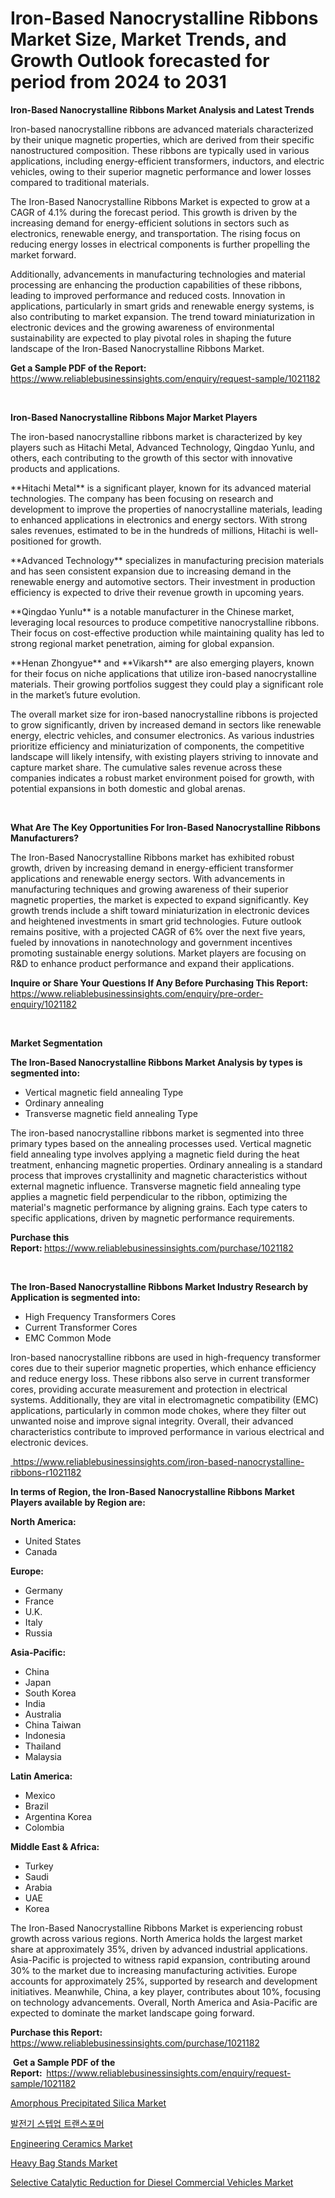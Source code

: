 <p><h1>Iron-Based Nanocrystalline Ribbons Market Size, Market Trends, and Growth Outlook forecasted for period from 2024 to 2031</h1></p><p><strong>Iron-Based Nanocrystalline Ribbons Market Analysis and Latest Trends</strong></p>
<p><p>Iron-based nanocrystalline ribbons are advanced materials characterized by their unique magnetic properties, which are derived from their specific nanostructured composition. These ribbons are typically used in various applications, including energy-efficient transformers, inductors, and electric vehicles, owing to their superior magnetic performance and lower losses compared to traditional materials. </p><p>The Iron-Based Nanocrystalline Ribbons Market is expected to grow at a CAGR of 4.1% during the forecast period. This growth is driven by the increasing demand for energy-efficient solutions in sectors such as electronics, renewable energy, and transportation. The rising focus on reducing energy losses in electrical components is further propelling the market forward. </p><p>Additionally, advancements in manufacturing technologies and material processing are enhancing the production capabilities of these ribbons, leading to improved performance and reduced costs. Innovation in applications, particularly in smart grids and renewable energy systems, is also contributing to market expansion. The trend toward miniaturization in electronic devices and the growing awareness of environmental sustainability are expected to play pivotal roles in shaping the future landscape of the Iron-Based Nanocrystalline Ribbons Market.</p></p>
<p><strong>Get a Sample PDF of the Report:&nbsp;</strong> <a href="https://www.reliablebusinessinsights.com/enquiry/request-sample/1021182">https://www.reliablebusinessinsights.com/enquiry/request-sample/1021182</a></p>
<p>&nbsp;</p>
<p><strong>Iron-Based Nanocrystalline Ribbons Major Market Players</strong></p>
<p><p>The iron-based nanocrystalline ribbons market is characterized by key players such as Hitachi Metal, Advanced Technology, Qingdao Yunlu, and others, each contributing to the growth of this sector with innovative products and applications. </p><p>**Hitachi Metal** is a significant player, known for its advanced material technologies. The company has been focusing on research and development to improve the properties of nanocrystalline materials, leading to enhanced applications in electronics and energy sectors. With strong sales revenues, estimated to be in the hundreds of millions, Hitachi is well-positioned for growth.</p><p>**Advanced Technology** specializes in manufacturing precision materials and has seen consistent expansion due to increasing demand in the renewable energy and automotive sectors. Their investment in production efficiency is expected to drive their revenue growth in upcoming years.</p><p>**Qingdao Yunlu** is a notable manufacturer in the Chinese market, leveraging local resources to produce competitive nanocrystalline ribbons. Their focus on cost-effective production while maintaining quality has led to strong regional market penetration, aiming for global expansion.</p><p>**Henan Zhongyue** and **Vikarsh** are also emerging players, known for their focus on niche applications that utilize iron-based nanocrystalline materials. Their growing portfolios suggest they could play a significant role in the market’s future evolution.</p><p>The overall market size for iron-based nanocrystalline ribbons is projected to grow significantly, driven by increased demand in sectors like renewable energy, electric vehicles, and consumer electronics. As various industries prioritize efficiency and miniaturization of components, the competitive landscape will likely intensify, with existing players striving to innovate and capture market share. The cumulative sales revenue across these companies indicates a robust market environment poised for growth, with potential expansions in both domestic and global arenas.</p></p>
<p>&nbsp;</p>
<p><strong>What Are The Key Opportunities For Iron-Based Nanocrystalline Ribbons Manufacturers?</strong></p>
<p><p>The Iron-Based Nanocrystalline Ribbons market has exhibited robust growth, driven by increasing demand in energy-efficient transformer applications and renewable energy sectors. With advancements in manufacturing techniques and growing awareness of their superior magnetic properties, the market is expected to expand significantly. Key growth trends include a shift toward miniaturization in electronic devices and heightened investments in smart grid technologies. Future outlook remains positive, with a projected CAGR of 6% over the next five years, fueled by innovations in nanotechnology and government incentives promoting sustainable energy solutions. Market players are focusing on R&D to enhance product performance and expand their applications.</p></p>
<p><strong>Inquire or Share Your Questions If Any Before Purchasing This Report:</strong> <a href="https://www.reliablebusinessinsights.com/enquiry/pre-order-enquiry/1021182">https://www.reliablebusinessinsights.com/enquiry/pre-order-enquiry/1021182</a></p>
<p>&nbsp;</p>
<p><strong>Market Segmentation</strong></p>
<p><strong>The Iron-Based Nanocrystalline Ribbons Market Analysis by types is segmented into:</strong></p>
<p><ul><li>Vertical magnetic field annealing Type</li><li>Ordinary annealing</li><li>Transverse magnetic field annealing Type</li></ul></p>
<p><p>The iron-based nanocrystalline ribbons market is segmented into three primary types based on the annealing processes used. Vertical magnetic field annealing type involves applying a magnetic field during the heat treatment, enhancing magnetic properties. Ordinary annealing is a standard process that improves crystallinity and magnetic characteristics without external magnetic influence. Transverse magnetic field annealing type applies a magnetic field perpendicular to the ribbon, optimizing the material's magnetic performance by aligning grains. Each type caters to specific applications, driven by magnetic performance requirements.</p></p>
<p><strong>Purchase this Report:&nbsp;</strong><a href="https://www.reliablebusinessinsights.com/purchase/1021182">https://www.reliablebusinessinsights.com/purchase/1021182</a></p>
<p>&nbsp;</p>
<p><strong>The Iron-Based Nanocrystalline Ribbons Market Industry Research by Application is segmented into:</strong></p>
<p><ul><li>High Frequency Transformers Cores</li><li>Current Transformer Cores</li><li>EMC Common Mode</li></ul></p>
<p><p>Iron-based nanocrystalline ribbons are used in high-frequency transformer cores due to their superior magnetic properties, which enhance efficiency and reduce energy loss. These ribbons also serve in current transformer cores, providing accurate measurement and protection in electrical systems. Additionally, they are vital in electromagnetic compatibility (EMC) applications, particularly in common mode chokes, where they filter out unwanted noise and improve signal integrity. Overall, their advanced characteristics contribute to improved performance in various electrical and electronic devices.</p></p>
<p><a href="https://www.reliablebusinessinsights.com/iron-based-nanocrystalline-ribbons-r1021182">&nbsp;https://www.reliablebusinessinsights.com/iron-based-nanocrystalline-ribbons-r1021182</a></p>
<p><strong>In terms of Region, the Iron-Based Nanocrystalline Ribbons Market Players available by Region are:</strong></p>
<p>
    <p> <strong> North America: </strong>
        <ul>
            <li>United States</li>
            <li>Canada</li>
        </ul>
        </p> 
    <p> <strong> Europe: </strong>
        <ul>
            <li>Germany</li>
            <li>France</li>
            <li>U.K.</li>
            <li>Italy</li>
            <li>Russia</li>
        </ul>
        </p> 
    <p> <strong> Asia-Pacific: </strong>
        <ul>
            <li>China</li>
            <li>Japan</li>
            <li>South Korea</li>
            <li>India</li>
            <li>Australia</li>
            <li>China Taiwan</li>
            <li>Indonesia</li>
            <li>Thailand</li>
            <li>Malaysia</li>
        </ul>
        </p> 
    <p> <strong> Latin America: </strong>
        <ul>
            <li>Mexico</li>
            <li>Brazil</li>
            <li>Argentina Korea</li>
            <li>Colombia</li>
        </ul>
        </p> 
    <p> <strong> Middle East & Africa: </strong>
        <ul>
            <li>Turkey</li>
            <li>Saudi</li>
            <li>Arabia</li>
            <li>UAE</li>
            <li>Korea</li>
        </ul>
    </p>
    </p>
<p><p>The Iron-Based Nanocrystalline Ribbons Market is experiencing robust growth across various regions. North America holds the largest market share at approximately 35%, driven by advanced industrial applications. Asia-Pacific is projected to witness rapid expansion, contributing around 30% to the market due to increasing manufacturing activities. Europe accounts for approximately 25%, supported by research and development initiatives. Meanwhile, China, a key player, contributes about 10%, focusing on technology advancements. Overall, North America and Asia-Pacific are expected to dominate the market landscape going forward.</p></p>
<p><strong>Purchase this Report: </strong><a href="https://www.reliablebusinessinsights.com/purchase/1021182">https://www.reliablebusinessinsights.com/purchase/1021182</a></p>
<p>&nbsp;<strong>Get a Sample PDF of the Report:&nbsp;&nbsp;</strong><a href="https://www.reliablebusinessinsights.com/enquiry/request-sample/1021182">https://www.reliablebusinessinsights.com/enquiry/request-sample/1021182</a></p>
<p><strong></strong></p>
<p><p><a href="https://issuu.com/reportprime-2/docs/amorphous-precipitated-silica-marke_a3c93cff48c202">Amorphous Precipitated Silica Market</a></p><p><a href="https://medium.com/@jonathanailey657746775/%EC%84%B8%EA%B3%84-generator-step-up-transformers-market-%EC%9D%80-2024%EC%97%90%EC%84%9C-2031%EB%A1%9C-%EC%97%B0%ED%8F%89%EA%B7%A0-%EC%A6%9D%EA%B0%80%EC%9C%A8%EC%9D%84-%EB%B3%B4%EC%9D%BC-%EA%B2%83%EC%9C%BC%EB%A1%9C-%EC%98%88%EC%83%81%EB%90%A9%EB%8B%88%EB%8B%A4-aa2042f21847">발전기 스텝업 트랜스포머</a></p><p><a href="https://www.linkedin.com/pulse/engineering-ceramics-market-evolution-global-trends-regional-mdone?trackingId=T%2BDGBF2sQX%2B2h1zH6PfS9g%3D%3D">Engineering Ceramics Market</a></p><p><a href="https://www.linkedin.com/pulse/heavy-bag-stands-market-overview-global-trends-future-prospects-zqjuc?trackingId=%2FoUWc%2F%2F6QGSPKhhqYxX9Yg%3D%3D">Heavy Bag Stands Market</a></p><p><a href="https://medium.com/@felipemmerich8756/the-market-for-selective-catalytic-reduction-for-diesel-commercial-vehicles-market-is-examined-in-417ff1d33d16">Selective Catalytic Reduction for Diesel Commercial Vehicles Market</a></p></p>